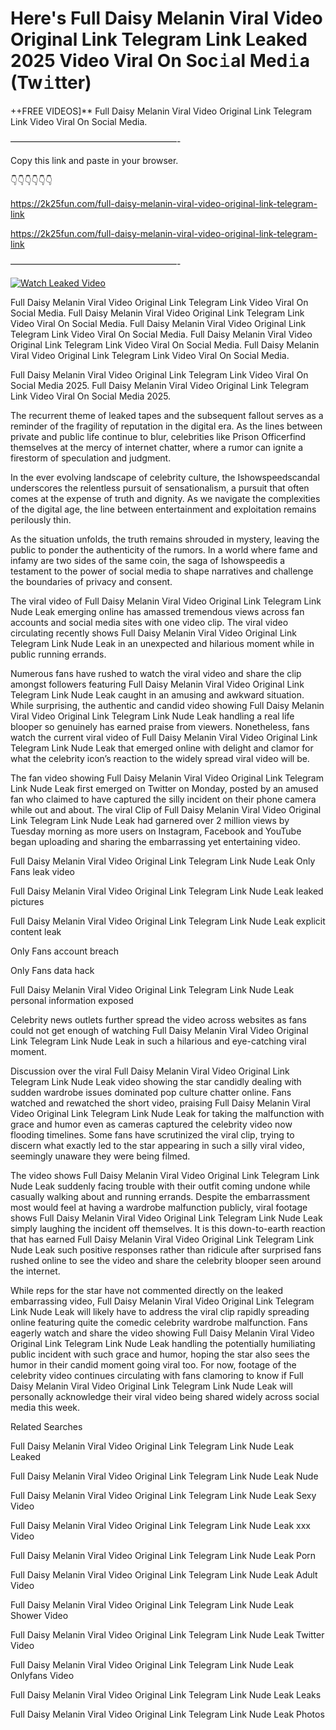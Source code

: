 # Here's Full Daisy Melanin Viral Video Original Link Telegram Link Leaked 2025 Video Viral On Soc𝚒al Med𝚒a (Tw𝚒tter)

++FREE VIDEOS]** Full Daisy Melanin Viral Video Original Link Telegram Link Video Viral On Social Media.

———————————————————-

Copy this link and paste in your browser.

👇👇👇👇👇👇

https://2k25fun.com/full-daisy-melanin-viral-video-original-link-telegram-link

https://2k25fun.com/full-daisy-melanin-viral-video-original-link-telegram-link

———————————————————-

[![Watch Leaked Video](https://miro.medium.com/v2/resize:fit:828/format:webp/1*cilzJN44JGOrTw9NJCrNHA.gif "Watch Leaked Video")](https://2k25fun.com/full-daisy-melanin-viral-video-original-link-telegram-link)

Full Daisy Melanin Viral Video Original Link Telegram Link Video Viral On Social Media. Full Daisy Melanin Viral Video Original Link Telegram Link Video Viral On Social Media. Full Daisy Melanin Viral Video Original Link Telegram Link Video Viral On Social Media. Full Daisy Melanin Viral Video Original Link Telegram Link Video Viral On Social Media. Full Daisy Melanin Viral Video Original Link Telegram Link Video Viral On Social Media.

Full Daisy Melanin Viral Video Original Link Telegram Link Video Viral On Social Media 2025. Full Daisy Melanin Viral Video Original Link Telegram Link Video Viral On Social Media 2025.

The recurrent theme of leaked tapes and the subsequent fallout serves as a reminder of the fragility of reputation in the digital era. As the lines between private and public life continue to blur, celebrities like Prison Officerfind themselves at the mercy of internet chatter, where a rumor can ignite a firestorm of speculation and judgment.

In the ever evolving landscape of celebrity culture, the Ishowspeedscandal underscores the relentless pursuit of sensationalism, a pursuit that often comes at the expense of truth and dignity. As we navigate the complexities of the digital age, the line between entertainment and exploitation remains perilously thin.

As the situation unfolds, the truth remains shrouded in mystery, leaving the public to ponder the authenticity of the rumors. In a world where fame and infamy are two sides of the same coin, the saga of Ishowspeedis a testament to the power of social media to shape narratives and challenge the boundaries of privacy and consent.

The viral video of Full Daisy Melanin Viral Video Original Link Telegram Link Nude Leak emerging online has amassed tremendous views across fan accounts and social media sites with one video clip. The viral video circulating recently shows Full Daisy Melanin Viral Video Original Link Telegram Link Nude Leak in an unexpected and hilarious moment while in public running errands.

Numerous fans have rushed to watch the viral video and share the clip amongst followers featuring Full Daisy Melanin Viral Video Original Link Telegram Link Nude Leak caught in an amusing and awkward situation. While surprising, the authentic and candid video showing Full Daisy Melanin Viral Video Original Link Telegram Link Nude Leak handling a real life blooper so genuinely has earned praise from viewers. Nonetheless, fans watch the current viral video of Full Daisy Melanin Viral Video Original Link Telegram Link Nude Leak that emerged online with delight and clamor for what the celebrity icon’s reaction to the widely spread viral video will be.

The fan video showing Full Daisy Melanin Viral Video Original Link Telegram Link Nude Leak first emerged on Twitter on Monday, posted by an amused fan who claimed to have captured the silly incident on their phone camera while out and about. The viral Clip of Full Daisy Melanin Viral Video Original Link Telegram Link Nude Leak had garnered over 2 million views by Tuesday morning as more users on Instagram, Facebook and YouTube began uploading and sharing the embarrassing yet entertaining video.

Full Daisy Melanin Viral Video Original Link Telegram Link Nude Leak Only Fans leak video

Full Daisy Melanin Viral Video Original Link Telegram Link Nude Leak leaked pictures

Full Daisy Melanin Viral Video Original Link Telegram Link Nude Leak explicit content leak

Only Fans account breach

Only Fans data hack

Full Daisy Melanin Viral Video Original Link Telegram Link Nude Leak personal information exposed

Celebrity news outlets further spread the video across websites as fans could not get enough of watching Full Daisy Melanin Viral Video Original Link Telegram Link Nude Leak in such a hilarious and eye-catching viral moment.

Discussion over the viral Full Daisy Melanin Viral Video Original Link Telegram Link Nude Leak video showing the star candidly dealing with sudden wardrobe issues dominated pop culture chatter online. Fans watched and rewatched the short video, praising Full Daisy Melanin Viral Video Original Link Telegram Link Nude Leak for taking the malfunction with grace and humor even as cameras captured the celebrity video now flooding timelines. Some fans have scrutinized the viral clip, trying to discern what exactly led to the star appearing in such a silly viral video, seemingly unaware they were being filmed.

The video shows Full Daisy Melanin Viral Video Original Link Telegram Link Nude Leak suddenly facing trouble with their outfit coming undone while casually walking about and running errands. Despite the embarrassment most would feel at having a wardrobe malfunction publicly, viral footage shows Full Daisy Melanin Viral Video Original Link Telegram Link Nude Leak simply laughing the incident off themselves. It is this down-to-earth reaction that has earned Full Daisy Melanin Viral Video Original Link Telegram Link Nude Leak such positive responses rather than ridicule after surprised fans rushed online to see the video and share the celebrity blooper seen around the internet.

While reps for the star have not commented directly on the leaked embarrassing video, Full Daisy Melanin Viral Video Original Link Telegram Link Nude Leak will likely have to address the viral clip rapidly spreading online featuring quite the comedic celebrity wardrobe malfunction. Fans eagerly watch and share the video showing Full Daisy Melanin Viral Video Original Link Telegram Link Nude Leak handling the potentially humiliating public incident with such grace and humor, hoping the star also sees the humor in their candid moment going viral too. For now, footage of the celebrity video continues circulating with fans clamoring to know if Full Daisy Melanin Viral Video Original Link Telegram Link Nude Leak will personally acknowledge their viral video being shared widely across social media this week.

Related Searches

Full Daisy Melanin Viral Video Original Link Telegram Link Nude Leak Leaked

Full Daisy Melanin Viral Video Original Link Telegram Link Nude Leak Nude

Full Daisy Melanin Viral Video Original Link Telegram Link Nude Leak Sexy Video

Full Daisy Melanin Viral Video Original Link Telegram Link Nude Leak xxx Video

Full Daisy Melanin Viral Video Original Link Telegram Link Nude Leak Porn

Full Daisy Melanin Viral Video Original Link Telegram Link Nude Leak Adult Video

Full Daisy Melanin Viral Video Original Link Telegram Link Nude Leak Shower Video

Full Daisy Melanin Viral Video Original Link Telegram Link Nude Leak Twitter Video

Full Daisy Melanin Viral Video Original Link Telegram Link Nude Leak Onlyfans Video

Full Daisy Melanin Viral Video Original Link Telegram Link Nude Leak Leaks

Full Daisy Melanin Viral Video Original Link Telegram Link Nude Leak Photos